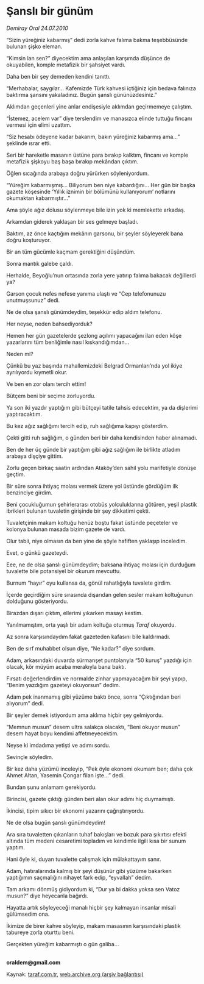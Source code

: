 # Şanslı bir günüm 

*Demiray Oral 24.07.2010*

<div class="yazi"><p>“Sizin yüreğiniz kabarmış” dedi zorla kahve falıma bakma teşebbüsünde bulunan şişko eleman.</p>
<p>“Kimsin lan sen?” diyecektim ama anlaşılan karşımda düşünce de okuyabilen, komple metafizik bir şahsiyet vardı.</p>
<p>Daha ben bir şey demeden kendini tanıttı.</p>
<p>“Merhabalar, saygılar... Kafemizde Türk kahvesi içtiğiniz için bedava falınıza baktırma şansını yakaladınız. Bugün şanslı gününüzdesiniz.”</p>
<p>Aklımdan geçenleri yine anlar endişesiyle aklımdan geçirmemeye çalıştım.</p>
<p>“İstemez, acelem var” diye terslendim ve manasızca elinde tuttuğu fincanı vermesi için elimi uzattım.</p>
<p>“Siz hesabı ödeyene kadar bakarım, bakın yüreğiniz kabarmış ama...” şeklinde ısrar etti.</p>
<p>Seri bir hareketle masanın üstüne para bırakıp kalktım, fincanı ve komple metafizik şişkoyu baş başa bırakıp mekândan çıktım.</p>
<p>Öğlen sıcağında arabaya doğru yürürken söyleniyordum.</p>
<p>“Yüreğim kabarmışmış... Biliyorum ben niye kabardığını... Her gün bir başka gazete köşesinde ‘Yıllık iznimin bir bölümünü kullanıyorum’ notlarını okumaktan kabarmıştır...”</p>
<p>Ama şöyle ağız dolusu söylenmeye bile izin yok ki memlekette arkadaş.</p>
<p>Arkamdan giderek yaklaşan bir ses gelmeye başladı.</p>
<p>Baktım, az önce kaçtığım mekânın garsonu, bir şeyler söyleyerek bana doğru koşturuyor.</p>
<p>Bir an tüm gücümle kaçmam gerektiğini düşündüm.</p>
<p>Sonra mantık galebe çaldı.</p>
<p>Herhalde, Beyoğlu’nun ortasında zorla yere yatırıp falıma bakacak değillerdi ya?</p>
<p>Garson çocuk nefes nefese yanıma ulaştı ve “Cep telefonunuzu unutmuşsunuz” dedi.</p>
<p>Ne de olsa şanslı günümdeydim, teşekkür edip aldım telefonu.</p>
<p>Her neyse, neden bahsediyorduk?</p>
<p>Hemen her gün gazetelerde şezlong açılımı yapacağını ilan eden köşe yazarlarını tüm benliğimle nasıl kıskandığımdan...</p>
<p>Neden mi?</p>
<p>Çünkü bu yaz başında mahallemizdeki Belgrad Ormanları’nda yol ikiye ayrılıyordu kıymetli okur.</p>
<p>Ve ben en zor olanı tercih ettim!</p>
<p>Bütçem beni bir seçime zorluyordu.</p>
<p>Ya son iki yazdır yaptığım gibi bütçeyi tatile tahsis edecektim, ya da dişlerimi yaptıracaktım.</p>
<p>Bu kez ağız sağlığımı tercih edip, ruh sağlığıma kapıyı gösterdim.</p>
<p>Çekti gitti ruh sağlığım, o günden beri bir daha kendisinden haber alınamadı.</p>
<p>Ben de her üç günde bir yaptığım gibi ağız sağlığım ile birlikte atladım arabaya dişçiye gittim.</p>
<p>Zorlu geçen birkaç saatin ardından Ataköy’den sahil yolu marifetiyle dönüşe geçtim.</p>
<p>Bir süre sonra ihtiyaç molası vermek üzere yol üstünde gördüğüm ilk benzinciye girdim.</p>
<p>Beni çocukluğumun şehirlerarası otobüs yolculuklarına götüren, yeşil plastik ibrikleri bulunan tuvaletin girişinde bir şey dikkatimi çekti.</p>
<p>Tuvaletçinin makam koltuğu henüz boştu fakat üstünde peçeteler ve kolonya bulunan masada bizim gazete de vardı.</p>
<p>Olur tabii, niye olmasın da ben yine de şöyle hafiften yaklaşıp inceledim.</p>
<p>Evet, o günkü gazeteydi.</p>
<p>Eee, ne de olsa şanslı günümdeydim; baksana ihtiyaç molası için durduğum tuvalette bile potansiyel bir okurum mevcuttu.</p>
<p>Burnum “hayır” oyu kullansa da, gönül rahatlığıyla tuvalete girdim.</p>
<p>İçerde geçirdiğim süre sırasında dışarıdan gelen sesler makam koltuğunun dolduğunu gösteriyordu.</p>
<p>Birazdan dışarı çıktım, ellerimi yıkarken masayı kestim.</p>
<p>Yanılmamıştım, orta yaşlı bir adam koltuğa oturmuş <i>Taraf</i> okuyordu.</p>
<p>Az sonra karşısındaydım fakat gazeteden kafasını bile kaldırmadı.</p>
<p>Ben de sırf muhabbet olsun diye, “Ne kadar?” diye sordum.</p>
<p>Adam, arkasındaki duvarda sürmanşet puntolarıyla “50 kuruş” yazdığı için olacak, kör müyüm acaba merakıyla bana baktı.</p>
<p>Fırsatı değerlendirdim ve normalde zinhar yapmayacağım bir şeyi yapıp, “Benim yazdığım gazeteyi okuyorsun” dedim.</p>
<p>Adam pek inanmamış gibi yüzüme baktı önce, sonra “Çıktığından beri alıyorum” dedi.</p>
<p>Bir şeyler demek istiyordum ama aklıma hiçbir şey gelmiyordu.</p>
<p>“Memnun musun” desem ultra salakça olacaktı, “Beni okuyor musun” desem hayat boyu kendimi affetmeyecektim.</p>
<p>Neyse ki imdadıma yetişti ve adımı sordu.</p>
<p>Sevinçle söyledim.</p>
<p>Bir kez daha yüzümü inceleyip, “Pek öyle ekonomi okumam ben; daha çok Ahmet Altan, Yasemin Çongar filan işte...” dedi.</p>
<p>Bundan şunu anlamam gerekiyordu.</p>
<p>Birincisi, gazete çıktığı günden beri alan okur adımı hiç duymamıştı.</p>
<p>İkincisi, tipim sıkıcı bir ekonomi yazarını çağrıştırıyordu.</p>
<p>Ne de olsa bugün şanslı günümdeydim!</p>
<p>Ara sıra tuvaletten çıkanların tuhaf bakışları ve bozuk para şıkırtısı efekti altında tüm medeni cesaretimi topladım ve kendimle ilgili kısa bir sunum yaptım.</p>
<p>Hani öyle ki, duyan tuvalette çalışmak için mülakattayım sanır.</p>
<p>Adam, hatıralarında kalmış bir şeyi düşünür gibi yüzüme bakarken yaptığımın saçmalığını nihayet fark edip, “eyvallah” dedim.</p>
<p>Tam arkamı dönmüş gidiyordum ki, “Dur ya bi dakka yoksa sen Vatoz musun?” diye heyecanla bağırdı.</p>
<p>Hayatta artık söyleyeceği manalı hiçbir şey kalmayan insanlar misali gülümsedim ona.</p>
<p>İkimize de birer kahve söyleyip, makam masasının karşısındaki plastik tabureye zorla oturttu beni.</p>
<p>Gerçekten yüreğim kabarmıştı o gün galiba...</p>
<p><b><br/>oraldem@gmail.com</b></p></div>

Kaynak: [taraf.com.tr](http://www.taraf.com.tr:80/demiray-oral/makale-sansli-bir-gunum.htm), [web.archive.org (arşiv bağlantısı)](http://web.archive.org/web/20100727083206/http://www.taraf.com.tr:80/demiray-oral/makale-sansli-bir-gunum.htm)
